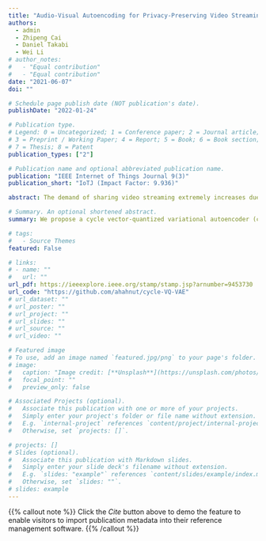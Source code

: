 ```yaml
---
title: "Audio-Visual Autoencoding for Privacy-Preserving Video Streaming"
authors:
  - admin
  - Zhipeng Cai
  - Daniel Takabi
  - Wei Li
# author_notes:
#   - "Equal contribution"
#   - "Equal contribution"
date: "2021-06-07"
doi: ""

# Schedule page publish date (NOT publication's date).
publishDate: "2022-01-24"

# Publication type.
# Legend: 0 = Uncategorized; 1 = Conference paper; 2 = Journal article;
# 3 = Preprint / Working Paper; 4 = Report; 5 = Book; 6 = Book section;
# 7 = Thesis; 8 = Patent
publication_types: ["2"]

# Publication name and optional abbreviated publication name.
publication: "IEEE Internet of Things Journal 9(3)"
publication_short: "IoTJ (Impact Factor: 9.936)"

abstract: The demand of sharing video streaming extremely increases due to the proliferation of Internet of Things (IoT) devices in recent years, and the explosive development of artificial intelligent (AI) detection techniques has made visual privacy protection more urgent and difficult than ever before. Although a number of approaches have been proposed, their essential drawbacks limit the effect of visual privacy protection in real applications. In this article, we propose a cycle vector-quantized variational autoencoder (cycle-VQ-VAE) framework to encode and decode the video with its extracted audio, which takes the advantage of multiple heterogeneous data sources in the video itself to protect individuals’ privacy. In our cycle-VQ-VAE framework, a fusion mechanism is designed to integrate the video and its extracted audio. Particularly, the extracted audio works as the random noise with a nonpatterned distribution, which outperforms the noise that follows a patterned distribution for hiding visual information in the video. Under this framework, we design two models, including the frame-to-frame (F2F) model and video-to-video (V2V) model, to obtain privacy-preserving video streaming. In F2F, the video is processed as a sequence of frames; while, in V2V, the relations between frames are utilized to deal with the video, greatly improving the performance of privacy pro- tection, video compression, and video reconstruction. Moreover, the video streaming is compressed in our encoding process, which can resist side-channel inference attack during video transmission and reduce video transmission time. Through the real-data exper- iments, we validate the superiority of our models (F2F and V2V) over the existing methods in visual privacy protection, visual quality preservation, and video transmission efficiency.

# Summary. An optional shortened abstract.
summary: We propose a cycle vector-quantized variational autoencoder (cycle-VQ-VAE) framework to encode and decode the video with its extracted audio, which takes the advantage of multiple heterogeneous data sources in the video itself to protect individuals’ privacy.

# tags:
#   - Source Themes
featured: False

# links:
# - name: ""
#   url: ""
url_pdf: https://ieeexplore.ieee.org/stamp/stamp.jsp?arnumber=9453730
url_code: "https://github.com/ahahnut/cycle-VQ-VAE"
# url_dataset: ""
# url_poster: ""
# url_project: ""
# url_slides: ""
# url_source: ""
# url_video: ""

# Featured image
# To use, add an image named `featured.jpg/png` to your page's folder.
# image:
#   caption: "Image credit: [**Unsplash**](https://unsplash.com/photos/jdD8gXaTZsc)"
#   focal_point: ""
#   preview_only: false

# Associated Projects (optional).
#   Associate this publication with one or more of your projects.
#   Simply enter your project's folder or file name without extension.
#   E.g. `internal-project` references `content/project/internal-project/index.md`.
#   Otherwise, set `projects: []`.

# projects: []
# Slides (optional).
#   Associate this publication with Markdown slides.
#   Simply enter your slide deck's filename without extension.
#   E.g. `slides: "example"` references `content/slides/example/index.md`.
#   Otherwise, set `slides: ""`.
# slides: example
---
```


{{% callout note %}}
Click the _Cite_ button above to demo the feature to enable visitors to import publication metadata into their reference management software.
{{% /callout %}}

<!-- {{% callout note %}}
Create your slides in Markdown - click the _Slides_ button to check out the example.
{{% /callout %}}

Supplementary notes can be added here, including [code, math, and images](https://wowchemy.com/docs/writing-markdown-latex/). -->
